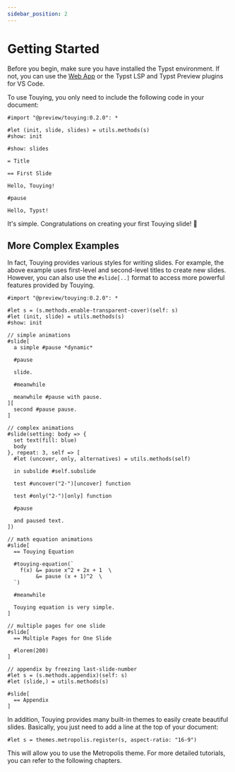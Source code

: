 ```yaml
---
sidebar_position: 2
---
```


# Getting Started

Before you begin, make sure you have installed the Typst environment. If not, you can use the [Web App](https://typst.app/) or the Typst LSP and Typst Preview plugins for VS Code.

To use Touying, you only need to include the following code in your document:

```typst
#import "@preview/touying:0.2.0": *

#let (init, slide, slides) = utils.methods(s)
#show: init

#show: slides

= Title

== First Slide

Hello, Touying!

#pause

Hello, Typst!
```

It's simple. Congratulations on creating your first Touying slide! 🎉

## More Complex Examples

In fact, Touying provides various styles for writing slides. For example, the above example uses first-level and second-level titles to create new slides. However, you can also use the `#slide[..]` format to access more powerful features provided by Touying.

```typst
#import "@preview/touying:0.2.0": *

#let s = (s.methods.enable-transparent-cover)(self: s)
#let (init, slide) = utils.methods(s)
#show: init

// simple animations
#slide[
  a simple #pause *dynamic*

  #pause
  
  slide.

  #meanwhile

  meanwhile #pause with pause.
][
  second #pause pause.
]

// complex animations
#slide(setting: body => {
  set text(fill: blue)
  body
}, repeat: 3, self => [
  #let (uncover, only, alternatives) = utils.methods(self)

  in subslide #self.subslide

  test #uncover("2-")[uncover] function

  test #only("2-")[only] function

  #pause

  and paused text.
])

// math equation animations
#slide[
  == Touying Equation

  #touying-equation(`
    f(x) &= pause x^2 + 2x + 1  \
         &= pause (x + 1)^2  \
  `)

  #meanwhile

  Touying equation is very simple.
]

// multiple pages for one slide
#slide[
  == Multiple Pages for One Slide

  #lorem(200)
]

// appendix by freezing last-slide-number
#let s = (s.methods.appendix)(self: s)
#let (slide,) = utils.methods(s)

#slide[
  == Appendix
]
```

In addition, Touying provides many built-in themes to easily create beautiful slides. Basically, you just need to add a line at the top of your document:

```
#let s = themes.metropolis.register(s, aspect-ratio: "16-9")
```

This will allow you to use the Metropolis theme. For more detailed tutorials, you can refer to the following chapters.